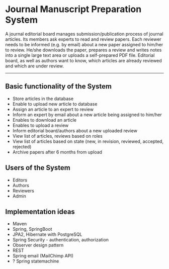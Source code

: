 # Journal Manuscript Preparation System  

A journal editorial board manages submission/publication process of journal articles.
Its members ask experts to read and review papers.
Each reviewer needs to be informed (e.g. by email) about a new paper assigned to him/her to review.
He/she downloads the paper, prepares a review and writes notes into a single large text area or uploads a self-prepared PDF file.
Editorial board, as well as authors want to know, which articles are already reviewed and which are under review.

  ___

## Basic functionality of the System

  * Store articles in the database
  * Enable to upload new article to database
  * Assign an article to an expert to review
  * Inform an expert by email about a new article being assigned to him/her
  * Enables to download an article
  * Enables to upload a review
  * Inform editorial board/authors about a new uploaded review
  * View list of articles, reviews based on roles
  * View list of articles based on state (new, in revision, reviewed, accepted, rejected)
  * Archive papers after 6 months from upload

## Users of the System
* Editors
* Authors
* Reviewers
* Admin

## Implementation ideas
  * Maven
  * Spring, SpringBoot
  * JPA2, Hibernate with PostgreSQL
  * Spring Security - authentication, authorization
  * Observer design pattern
  * REST
  * Spring email (MailChimp API)
  * ? Spring statemachine
